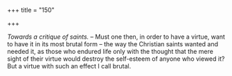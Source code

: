 +++
title = "150"

+++

*Towards a critique of saints.* – Must one then, in order to have a virtue, want to have it in its most brutal form – the way the Christian saints wanted and needed it, as those who endured life only with the thought that the mere sight of their virtue would destroy the self-esteem of anyone who viewed it? But a virtue with such an effect I call brutal.


